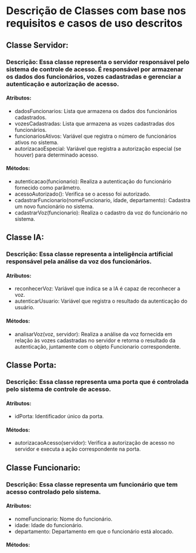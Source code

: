 # Descrição de Classes com base nos requisitos e casos de uso descritos

## Classe Servidor:

### Descrição: Essa classe representa o servidor responsável pelo sistema de controle de acesso. É responsável por armazenar os dados dos funcionários, vozes cadastradas e gerenciar a autenticação e autorização de acesso.
#### Atributos:
- dadosFuncionarios: Lista que armazena os dados dos funcionários cadastrados.
- vozesCadastradas: Lista que armazena as vozes cadastradas dos funcionários.
- funcionariosAtivos: Variável que registra o número de funcionários ativos no sistema.
- autorizacaoEspecial: Variável que registra a autorização especial (se houver) para determinado acesso.
#### Métodos:
- autenticacao(funcionario): Realiza a autenticação do funcionário fornecido como parâmetro.
- acessoAutorizado(): Verifica se o acesso foi autorizado.
- cadastrarFuncionario(nomeFuncionario, idade, departamento): Cadastra um novo funcionário no sistema.
- cadastrarVoz(funcionario): Realiza o cadastro da voz do funcionário no sistema.

## Classe IA:

### Descrição: Essa classe representa a inteligência artificial responsável pela análise da voz dos funcionários.
#### Atributos:
- reconhecerVoz: Variável que indica se a IA é capaz de reconhecer a voz.
- autenticarUsuario: Variável que registra o resultado da autenticação do usuário.
#### Métodos:
- analisarVoz(voz, servidor): Realiza a análise da voz fornecida em relação às vozes cadastradas no servidor e retorna o resultado da autenticação, juntamente com o objeto Funcionario correspondente.

## Classe Porta:

### Descrição: Essa classe representa uma porta que é controlada pelo sistema de controle de acesso.
#### Atributos:
- idPorta: Identificador único da porta.
#### Métodos:
- autorizacaoAcesso(servidor): Verifica a autorização de acesso no servidor e executa a ação correspondente na porta.

## Classe Funcionario:

### Descrição: Essa classe representa um funcionário que tem acesso controlado pelo sistema.
#### Atributos:
- nomeFuncionario: Nome do funcionário.
- idade: Idade do funcionário.
- departamento: Departamento em que o funcionário está alocado.
#### Métodos:
